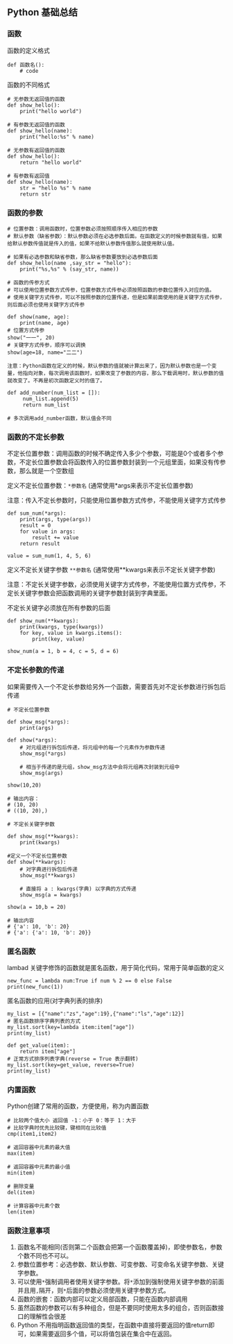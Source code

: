 ## Python 基础总结

### 函数

函数的定义格式

```
def 函数名():
    # code
```

函数的不同格式

```
# 无参数无返回值的函数
def show_hello():
    print("hello world")

# 有参数无返回值的函数
def show_hello(name):
    print("hello:%s" % name)
    
# 无参数有返回值的函数
def show_hello():
    return "hello world"

# 有参数有返回值
def show_hello(name):
    str = "hello %s" % name
    return str

```

### 函数的参数

```
# 位置参数：调用函数时，位置参数必须按照顺序传入相应的参数
# 默认参数（缺省参数）：默认参数必须在必选参数后面。在函数定义的时候参数就有值，如果给默认参数传值就是传入的值，如果不给默认参数传值那么就使用默认值。

# 如果有必选参数和缺省参数，那么缺省参数要放到必选参数后面
def show_hello(name ,say_str = "hello"):
    print("%s,%s" % (say_str, name))
    
# 函数的传参方式
# 可以使用位置参数方式传参，位置参数方式传参必须按照函数的参数位置传入对应的值。
# 使用关键字方式传参，可以不按照参数的位置传递，但是如果前面使用的是关键字方式传参，则后面必须也使用关键字方式传参

def show(name, age):
    print(name, age)
# 位置方式传参
show("一一", 20)
# 关键字方式传参，顺序可以调换
show(age=18, name="二二")

注意：Python函数在定义的时候，默认参数的值就被计算出来了，因为默认参数也是一个变量，他指向对象，每次调用该函数时，如果改变了参数的内容，那么下载调用时，默认参数的值就改变了。不再是初次函数定义时的值了。

def add_number(num_list = []):
     num_list.append(5)
     return num_list

# 多次调用add_number函数，默认值会不同
```

### 函数的不定长参数
不定长位置参数：调用函数的时候不确定传入多少个参数，可能是0个或者多个参数，不定长位置参数会将函数传入的位置参数封装到一个元组里面，如果没有传参数，那么就是一个空数组

定义不定长位置参数：`*参数名` (通常使用*args来表示不定长位置参数)

注意：传入不定长参数时，只能使用位置参数方式传参，不能使用关键字方式传参

```
def sum_num(*args):
    print(args, type(args))
    result = 0
    for value in args:
        result += value
    return result

value = sum_num(1, 4, 5, 6)
```


定义不定长关键字参数 `**参数名` (通常使用**kwargs来表示不定长关键字参数)

注意：不定长关键字参数，必须使用关键字方式传参，不能使用位置方式传参，不定长关键字参数会把函数调用的关键字参数封装到字典里面。

不定长关键字必须放在所有参数的后面

```
def show_num(**kwargs):
    print(kwargs, type(kwargs))
    for key, value in kwargs.items():
        print(key, value)

show_num(a = 1, b = 4, c = 5, d = 6)
```

### 不定长参数的传递
如果需要传入一个不定长参数给另外一个函数，需要首先对不定长参数进行拆包后传递

```
# 不定长位置参数

def show_msg(*args):
    print(args)

def show(*args):
    # 对元组进行拆包后传递，将元组中的每一个元素作为参数传递 
    show_msg(*args)
    
    # 相当于传递的是元组，show_msg方法中会将元组再次封装到元组中
    show_msg(args)

show(10,20)

# 输出内容：
# (10, 20)
# ((10, 20),)
```


```
# 不定长关键字参数

def show_msg(**kwargs):
    print(kwargs)

#定义一个不定长位置参数
def show(**kwargs):
    # 对字典进行拆包后传递
    show_msg(**kwargs)
    
    # 直接将 a : kwargs(字典) 以字典的方式传递
    show_msg(a = kwargs)

show(a = 10,b = 20)

# 输出内容
# {'a': 10, 'b': 20}
# {'a': {'a': 10, 'b': 20}}
```


### 匿名函数
lambad 关键字修饰的函数就是匿名函数，用于简化代码，常用于简单函数的定义

```
new_func = lambda num:True if num % 2 == 0 else False
print(new_func(1))
```

匿名函数的应用(对字典列表的排序)

```
my_list = [{"name":"zs","age":19},{"name":"ls","age":12}]
# 匿名函数排序字典列表的方式
my_list.sort(key=lambda item:item["age"])
print(my_list)

def get_value(item):
    return item["age"]
# 正常方式排序列表字典(reverse = True 表示翻转)
my_list.sort(key=get_value, reverse=True)
print(my_list)
```

### 内置函数
Python创建了常用的函数，方便使用，称为内置函数

```
# 比较两个值大小 返回值 -1：小于 0：等于 1：大于
# 比较字典时优先比较键，键相同在比较值
cmp(item1,item2)

# 返回容器中元素的最大值
max(item)

# 返回容器中元素的最小值
min(item)

# 删除变量 
del(item)

# 计算容器中元素个数
len(item) 
```

### 函数注意事项
1. 函数名不能相同(否则第二个函数会把第一个函数覆盖掉)，即使参数名，参数个数不同也不可以。
2. 参数位置参考：必选参数、默认参数、可变参数、可变命名关键字参数、关键字参数。
3. 可以使用`*`强制调用者使用关键字参数。将`*`添加到强制使用关键字参数的前面并且用`,`隔开，则`*`后面的参数必须使用关键字参数方式。
4. 函数的嵌套：函数内部可以定义局部函数，只能在函数内部调用
5. 虽然函数的参数可以有多种组合，但是不要同时使用太多的组合，否则函数接口的理解性会很差
6. Python 不用指明函数返回值的类型，在函数中直接将要返回的值return即可，如果需要返回多个值，可以将值包装在集合中在返回。
